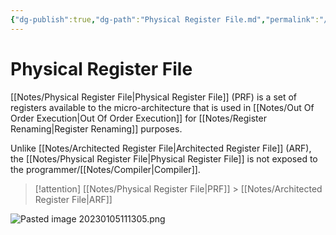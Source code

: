 ```yaml
---
{"dg-publish":true,"dg-path":"Physical Register File.md","permalink":"/physical-register-file/","tags":[null]}
---
```




# Physical Register File
[[Notes/Physical Register File\|Physical Register File]] (PRF) is a set of registers available to the micro-architecture that is used in [[Notes/Out Of Order Execution\|Out Of Order Execution]] for [[Notes/Register Renaming\|Register Renaming]] purposes.

Unlike [[Notes/Architected Register File\|Architected Register File]] (ARF), the [[Notes/Physical Register File\|Physical Register File]] is not exposed to the programmer/[[Notes/Compiler\|Compiler]].

> [!attention]
> [[Notes/Physical Register File\|PRF]] > [[Notes/Architected Register File\|ARF]]

![Pasted image 20230105111305.png](/img/user/Assets/Pasted%20image%2020230105111305.png)
